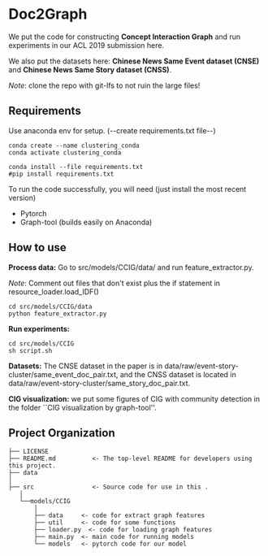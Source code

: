 Doc2Graph
==============================
We put the code for constructing **Concept Interaction Graph** and run experiments in our ACL 2019 submission here. 

We also put the datasets here: **Chinese News Same Event dataset (CNSE)** and **Chinese News Same Story dataset (CNSS)**. 

*Note*: clone the repo with git-lfs to not ruin the large files!

Requirements
-------------------
Use anaconda env for setup. (--create requirements.txt file--)
```
conda create --name clustering_conda
conda activate clustering_conda

conda install --file requirements.txt
#pip install requirements.txt
```

To run the code successfully, you will need (just install the most recent version)

- Pytorch
- Graph-tool (builds easily on Anaconda)


How to use
------------------
**Process data:** Go to src/models/CCIG/data/ and run feature_extractor.py.

*Note*: Comment out files that don't exist plus the if statement in resource_loader.load_IDF()

```
cd src/models/CCIG/data
python feature_extractor.py
```
**Run experiments:** 
```
cd src/models/CCIG
sh script.sh
```

**Datasets:** The CNSE dataset in the paper is in data/raw/event-story-cluster/same_event_doc_pair.txt,   and the CNSS dataset is located in data/raw/event-story-cluster/same_story_doc_pair.txt.

**CIG visualization:** we put some figures of CIG with community detection in the folder ``CIG visualization by graph-tool''.


Project Organization
------------

    ├── LICENSE
    ├── README.md          <- The top-level README for developers using this project.
    ├── data
    │
    ├── src                <- Source code for use in this .
       │
       └──models/CCIG         
           │
           ├── data     <- code for extract graph features 
           ├── util     <- code for some functions 
           ├── loader.py  <- code for loading graph features
           ├── main.py  <- main code for running models
           └── models   <- pytorch code for our model
    
